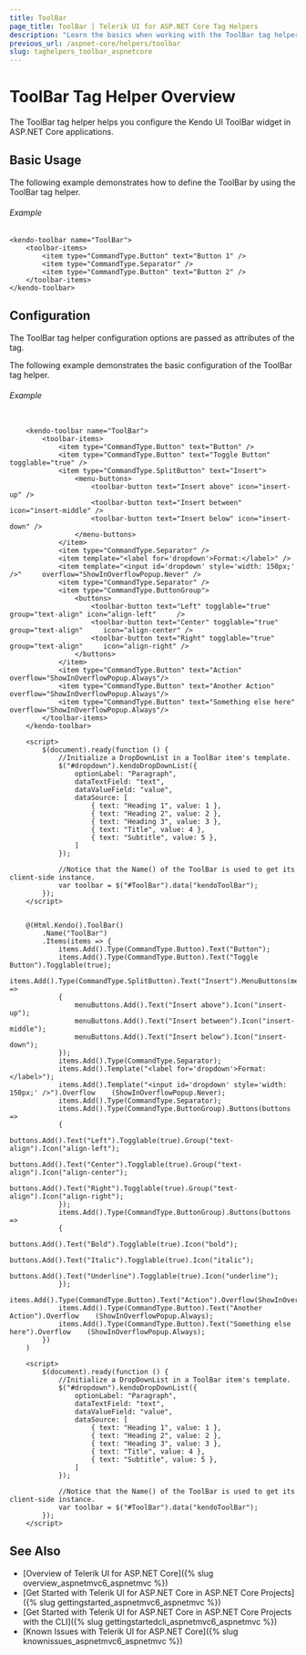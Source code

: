 ```yaml
---
title: ToolBar
page_title: ToolBar | Telerik UI for ASP.NET Core Tag Helpers
description: "Learn the basics when working with the ToolBar tag helper for ASP.NET Core (MVC 6 or ASP.NET Core MVC)."
previous_url: /aspnet-core/helpers/toolbar
slug: taghelpers_toolbar_aspnetcore
---
```


# ToolBar Tag Helper Overview

The ToolBar tag helper helps you configure the Kendo UI ToolBar widget in ASP.NET Core applications.

## Basic Usage

The following example demonstrates how to define the ToolBar by using the ToolBar tag helper.

###### Example

    <kendo-toolbar name="ToolBar">
        <toolbar-items>
            <item type="CommandType.Button" text="Button 1" />
            <item type="CommandType.Separator" />
            <item type="CommandType.Button" text="Button 2" />
        </toolbar-items>
    </kendo-toolbar>

## Configuration

The ToolBar tag helper configuration options are passed as attributes of the tag.

The following example demonstrates the basic configuration of the ToolBar tag helper.

###### Example

```tab-tagHelper

    <kendo-toolbar name="ToolBar">
        <toolbar-items>
            <item type="CommandType.Button" text="Button" />
            <item type="CommandType.Button" text="Toggle Button" togglable="true" />
            <item type="CommandType.SplitButton" text="Insert">
                <menu-buttons>
                    <toolbar-button text="Insert above" icon="insert-up" />
                    <toolbar-button text="Insert between" icon="insert-middle" />
                    <toolbar-button text="Insert below" icon="insert-down" />
                </menu-buttons>
            </item>
            <item type="CommandType.Separator" />
            <item template="<label for='dropdown'>Format:</label>" />
            <item template="<input id='dropdown' style='width: 150px;' />"     overflow="ShowInOverflowPopup.Never" />
            <item type="CommandType.Separator" />
            <item type="CommandType.ButtonGroup">
                <buttons>
                    <toolbar-button text="Left" togglable="true" group="text-align" icon="align-left"     />
                    <toolbar-button text="Center" togglable="true" group="text-align"     icon="align-center" />
                    <toolbar-button text="Right" togglable="true" group="text-align"     icon="align-right" />
                </buttons>
            </item>
            <item type="CommandType.Button" text="Action" overflow="ShowInOverflowPopup.Always"/>
            <item type="CommandType.Button" text="Another Action"     overflow="ShowInOverflowPopup.Always"/>
            <item type="CommandType.Button" text="Something else here"     overflow="ShowInOverflowPopup.Always"/>
        </toolbar-items>
    </kendo-toolbar>

    <script>
        $(document).ready(function () {
            //Initialize a DropDownList in a ToolBar item's template.
            $("#dropdown").kendoDropDownList({
                optionLabel: "Paragraph",
                dataTextField: "text",
                dataValueField: "value",
                dataSource: [
                    { text: "Heading 1", value: 1 },
                    { text: "Heading 2", value: 2 },
                    { text: "Heading 3", value: 3 },
                    { text: "Title", value: 4 },
                    { text: "Subtitle", value: 5 },
                ]
            });

            //Notice that the Name() of the ToolBar is used to get its client-side instance.
            var toolbar = $("#ToolBar").data("kendoToolBar");
        });
    </script>
```
```tab-cshtml

    @(Html.Kendo().ToolBar()
        .Name("ToolBar")
        .Items(items => {
            items.Add().Type(CommandType.Button).Text("Button");
            items.Add().Type(CommandType.Button).Text("Toggle Button").Togglable(true);
            items.Add().Type(CommandType.SplitButton).Text("Insert").MenuButtons(menuButtons =>
            {
                menuButtons.Add().Text("Insert above").Icon("insert-up");
                menuButtons.Add().Text("Insert between").Icon("insert-middle");
                menuButtons.Add().Text("Insert below").Icon("insert-down");
            });
            items.Add().Type(CommandType.Separator);
            items.Add().Template("<label for='dropdown'>Format:</label>");
            items.Add().Template("<input id='dropdown' style='width: 150px;' />").Overflow    (ShowInOverflowPopup.Never);
            items.Add().Type(CommandType.Separator);
            items.Add().Type(CommandType.ButtonGroup).Buttons(buttons =>
            {
                buttons.Add().Text("Left").Togglable(true).Group("text-align").Icon("align-left");
                buttons.Add().Text("Center").Togglable(true).Group("text-align").Icon("align-center");
                buttons.Add().Text("Right").Togglable(true).Group("text-align").Icon("align-right");
            });
            items.Add().Type(CommandType.ButtonGroup).Buttons(buttons =>
            {
                buttons.Add().Text("Bold").Togglable(true).Icon("bold");
                buttons.Add().Text("Italic").Togglable(true).Icon("italic");
                buttons.Add().Text("Underline").Togglable(true).Icon("underline");
            });
            items.Add().Type(CommandType.Button).Text("Action").Overflow(ShowInOverflowPopup.Always);
            items.Add().Type(CommandType.Button).Text("Another Action").Overflow    (ShowInOverflowPopup.Always);
            items.Add().Type(CommandType.Button).Text("Something else here").Overflow    (ShowInOverflowPopup.Always);
        })
    )

    <script>
        $(document).ready(function () {
            //Initialize a DropDownList in a ToolBar item's template.
            $("#dropdown").kendoDropDownList({
                optionLabel: "Paragraph",
                dataTextField: "text",
                dataValueField: "value",
                dataSource: [
                    { text: "Heading 1", value: 1 },
                    { text: "Heading 2", value: 2 },
                    { text: "Heading 3", value: 3 },
                    { text: "Title", value: 4 },
                    { text: "Subtitle", value: 5 },
                ]
            });

            //Notice that the Name() of the ToolBar is used to get its client-side instance.
            var toolbar = $("#ToolBar").data("kendoToolBar");
        });
    </script>
```

## See Also

* [Overview of Telerik UI for ASP.NET Core]({% slug overview_aspnetmvc6_aspnetmvc %})
* [Get Started with Telerik UI for ASP.NET Core in ASP.NET Core Projects]({% slug gettingstarted_aspnetmvc6_aspnetmvc %})
* [Get Started with Telerik UI for ASP.NET Core in ASP.NET Core Projects with the CLI]({% slug gettingstartedcli_aspnetmvc6_aspnetmvc %})
* [Known Issues with Telerik UI for ASP.NET Core]({% slug knownissues_aspnetmvc6_aspnetmvc %})
